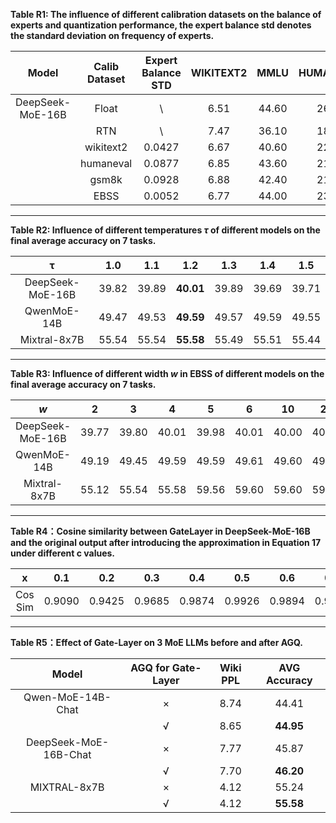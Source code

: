 **Table R1: The influence of different calibration datasets on the balance of experts and quantization performance, the expert balance std denotes the standard deviation on frequency of experts.**

| Model | Calib Dataset | Expert Balance STD  | WIKITEXT2 | MMLU | HUMANEVAL | GSM8K | BOOLQ| HELLASWAG | OPENBOOKQA | MATHQA | AVG Accuracy | 
| :--------------: | :---: | :---: | :---: | :---: | :---: | :---: | :---: | :---: | :---: | :---: | :---: |
| DeepSeek-MoE-16B | Float |   \    | 6.51 | 44.60 | 26.83 | 20.16 | 72.72|58.06|32.20|31.49|40.86|
|                  | RTN   |   \    | 7.47 | 36.10 | 18.90 | 10.54 |70.21|55.76|30.60|28.87|35.85|
|                  | wikitext2 | 0.0427 | 6.67 | 40.60 | 22.56 | 19.18 | 72.17|57.03|30.60|30.95|39.01|
|                  | humaneval | 0.0877 | 6.85 | 43.60 | 21.34 | 15.39 | 73.79|56.91|30.80|30.48|38.90|
|                  | gsm8k     | 0.0928 | 6.88 | 42.40 | 21.65 | 16.59 | 73.57|57.01|30.20|30.72|38.88|
|                  | EBSS      | 0.0052 | 6.77 | 44.00 | 23.78 | 18.19 | 73.24|57.21|31.80|30.92|**39.87**|


---

**Table R2: Influence of different temperatures $\tau$ of different models on the final average accuracy on 7 tasks.**

|        τ         |  1.0  |  1.1  |  1.2  |  1.3  |  1.4  |  1.5  |
| :--------------: | :---: | :---: | :---: | :---: | :---: | :---: |
| DeepSeek-MoE-16B | 39.82 | 39.89 | **40.01** | 39.89 | 39.69 | 39.71 |
|   QwenMoE-14B    | 49.47 | 49.53 | **49.59** | 49.57 | 49.59 | 49.55 |
|   Mixtral-8x7B   | 55.54 | 55.54 | **55.58** | 55.49 | 55.51 | 55.44 |

---

**Table R3: Influence of different width $w$ in EBSS of different models on the final average accuracy on 7 tasks.**

|       $w$        |   2   |   3   |   4   |   5   |   6   |  10   | 20    |
| :--------------: | :---: | :---: | :---: | :---: | :---: | :---: | ----- |
| DeepSeek-MoE-16B | 39.77 | 39.80 | 40.01 | 39.98 | 40.01 | 40.00 | 40.10 |
|   QwenMoE-14B    | 49.19 | 49.45 | 49.59 | 49.59 | 49.61 | 49.60 | 49.63 |
|   Mixtral-8x7B   | 55.12 | 55.54 | 55.58 | 59.56 | 59.60 | 59.60 | 59.64 |

---

**Table R4：Cosine similarity between GateLayer in DeepSeek-MoE-16B and the original output after introducing the approximation in Equation 17 under different c values.**

|    x    |  0.1   |  0.2   |  0.3   |  0.4   |  0.5   |  0.6   |  0.7   |  0.8   |  0.9   |
| :-----: | :----: | :----: | :----: | :----: | :----: | :----: | :----: | :----: | :----: |
| Cos Sim | 0.9090 | 0.9425 | 0.9685 | 0.9874 | 0.9926 | 0.9894 | 0.9949 | 0.9980 | 0.9996 |

---

**Table R5：Effect of Gate-Layer on 3 MoE LLMs before and after AGQ.**

|         Model         | AGQ for Gate-Layer | Wiki PPL | AVG Accuracy |
| :-------------------: | :----------------: | :------: | :------: |
|   Qwen-MoE-14B-Chat   |         ×          |   8.74   |  44.41   |
|                       |         √          |   8.65   |  **44.95**   |
| DeepSeek-MoE-16B-Chat |         ×          |   7.77   |  45.87   |
|                       |         √          |   7.70   |  **46.20**   |
|     MIXTRAL-8x7B      |         ×          |   4.12   |  55.24   |
|                       |         √          |   4.12   |  **55.58**   |
